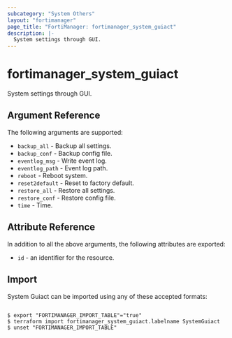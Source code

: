 ```yaml
---
subcategory: "System Others"
layout: "fortimanager"
page_title: "FortiManager: fortimanager_system_guiact"
description: |-
  System settings through GUI.
---
```


# fortimanager_system_guiact
System settings through GUI.

## Argument Reference


The following arguments are supported:


* `backup_all` - Backup all settings.
* `backup_conf` - Backup config file.
* `eventlog_msg` - Write event log.
* `eventlog_path` - Event log path.
* `reboot` - Reboot system.
* `reset2default` - Reset to factory default.
* `restore_all` - Restore all settings.
* `restore_conf` - Restore config file.
* `time` - Time.


## Attribute Reference

In addition to all the above arguments, the following attributes are exported:
* `id` - an identifier for the resource.

## Import

System Guiact can be imported using any of these accepted formats:
```

$ export "FORTIMANAGER_IMPORT_TABLE"="true"
$ terraform import fortimanager_system_guiact.labelname SystemGuiact
$ unset "FORTIMANAGER_IMPORT_TABLE"
```

